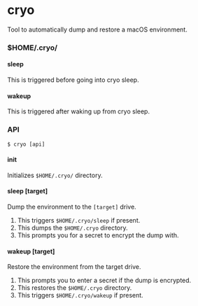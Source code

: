 # cryo

Tool to automatically dump and restore a macOS environment.

### $HOME/.cryo/

#### sleep

This is triggered before going into cryo sleep.

#### wakeup

This is triggered after waking up from cryo sleep.

### API

```
$ cryo [api]
```

#### init

Initializes `$HOME/.cryo/` directory.

#### sleep [target]

Dump the environment to the `[target]` drive.

1) This triggers `$HOME/.cryo/sleep` if present.
2) This dumps the `$HOME/.cryo` directory.
3) This prompts you for a secret to encrypt the dump with.

#### wakeup [target]

Restore the environment from the target drive.

1) This prompts you to enter a secret if the dump is encrypted.
2) This restores the `$HOME/.cryo` directory.
3) This triggers `$HOME/.cryo/wakeup` if present.
